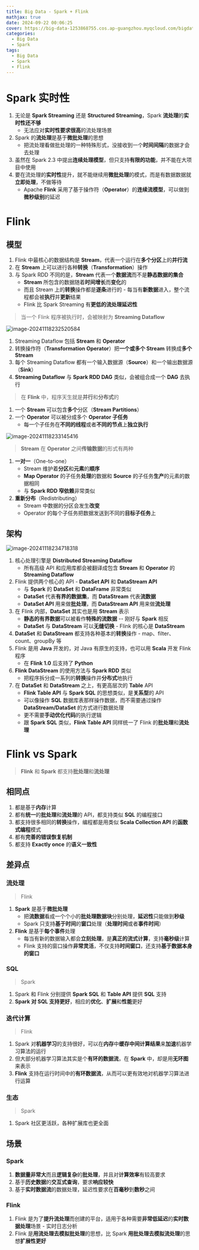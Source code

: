 ```yaml
---
title: Big Data - Spark + Flink
mathjax: true
date: 2024-09-22 00:06:25
cover: https://big-data-1253868755.cos.ap-guangzhou.myqcloud.com/bigdata-spark-flink.jpeg
categories:
  - Big Data
  - Spark
tags:
  - Big Data
  - Spark
  - Flink
---
```


# Spark 实时性

1. 无论是 **Spark Streaming** 还是 **Structured Streaming**，Spark **流处理**的**实时性还不够**
   - 无法应对**实时性要求很高**的流处理场景
2. Spark 的**流处理**是基于**微批处理**的思想
   - 把流处理看做批处理的一种特殊形式，没接收到一个**时间间隔**的数据才会去处理
3. 虽然在 Spark 2.3 中提出**连续处理模型**，但只支持**有限的功能**，并不能在大项目中使用
4. 要在流处理的**实时性**提升，就不能继续用**微批处理**的模式，而是有数据数据就**立即处理**，不做等待
   - Apache **Flink** 采用了基于操作符（**Operator**）的**连续流模型**，可以做到**微秒级别**的延迟

<!-- more -->

# Flink

## 模型

1. Flink 中最核心的数据结构是 **Stream**，代表一个运行在**多个分区**上的**并行流**
2. 在 **Stream** 上可以进行各种**转换**（**Transformation**）操作
3. 与 Spark RDD 不同的是，**Stream** 代表一个**数据流**而不是**静态数据的集合**
   - **Stream** 所包含的数据随着**时间增长**而**变化**的
   - 而且 Stream 上的**转换**操作都是**逐条**进行的 - 每当有**新数据**进入，整个流程都会被**执行**并**更新**结果
   - Flink 比 Spark Streaming 有**更低的流处理延迟性**

> 当一个 Flink 程序被执行时，会被映射为 **Streaming Dataflow**

![image-20241118232520584](https://big-data-1253868755.cos.ap-guangzhou.myqcloud.com/image-20241118232520584.png)

1. Streaming Dataflow 包括 **Stream** 和 **Operator**
2. 转换操作符（**Transformation Operator**）把**一个或多个 Stream** 转换成**多个 Stream**
3. 每个 Streaming Dataflow 都有一个输入数据源（**Source**）和一个输出数据源（**Sink**）
4. **Streaming Dataflow** 与 **Spark RDD DAG** 类似，会被组合成一个 **DAG** 去执行

> 在 **Flink** 中，程序天生就是**并行**和**分布式**的

1. 一个 **Stream** 可以包含**多个**分区（**Stream Partitions**）
2. 一个 **Operator** 可以被分成多个 **Operator 子任务**
   - 每一个子任务在**不同的线程**或者**不同的节点**上**独立执行**

![image-20241118233145416](https://big-data-1253868755.cos.ap-guangzhou.myqcloud.com/image-20241118233145416.png)

> **Stream** 在 **Operator** 之间**传输数据**的形式有两种

1. **一对一**（One-to-one）
   - Stream 维护着**分区**和**元素**的**顺序**
   - **Map Operator** 的子任务**处理**的数据和 **Source** 的子任务**生产**的元素的数据相同
   - 与 **Spark RDD 窄依赖**非常类似
2. **重新分布**（Redistributing）
   - Stream 中数据的分区会发生**改变**
   - Operator 的每个子任务把数据发送到不同的**目标子任务**上

## 架构

![image-20241118234718318](https://big-data-1253868755.cos.ap-guangzhou.myqcloud.com/image-20241118234718318.png)

1. 核心处理引擎是 **Distributed Streaming Dataflow**
   - 所有高级 API 和应用库都会被翻译成包含 **Stream** 和 **Operator** 的 **Streaming Dataflow**
2. Flink 提供两个核心的 API - **DataSet API** 和 **DataStream API**
   - 与 **Spark** 的 **DataSet** 和 **DataFrame** 非常类似
   - **DataSet** 代表**有界的数据集**，而 **DataStream** 代表**流数据**
   - **DataSet API** 用来做**批处理**，而 **DataStream API** 用来做**流处理**
3. 在 Flink 内部，**DataSet** 其实也是用 **Stream** 表示
   - **静态的有界数据**可以被看作**特殊的流数据** -- 刚好与 **Spark** 相反
   - **DataSet** 与 **DataStream** 可以**无缝切换** - Flink 的核心是 **DataStream**
4. **DataSet** 和 **DataStream** 都支持各种基本的**转换**操作 - map、filter、count、groupBy 等
5. Flink 是用 **Java** 开发的，对 Java 有原生的支持，也可以用 **Scala** 开发 Flink 程序
   - 在 **Flink 1.0** 后支持了 **Python**
6. **Flink DataStream** 的使用方法与 **Spark RDD** 类似
   - 把程序拆分成一系列的**转换**操作并**分布式**地执行
7. 在 **DataSet** 和 **DataStream** 之上，有更高层次的 **Table** API
   - **Flink Table API** 与 **Spark SQL** 的思想类似，是**关系型**的 API
   - 可以像操作 **SQL** 数据库表那样操作数据，而不需要通过操作 **DataStream/DataSet** 的方式进行数据处理
   - 更不需要**手动优化代码**的执行逻辑
   - 跟 **Spark SQL** 类似，**Flink Table API** 同样统一了 Flink 的**批处理**和**流处理**

# Flink vs Spark

> **Flink** 和 **Spark** 都支持**批处理**和**流处理**

## 相同点

1. 都是基于**内存**计算
2. 都有**统一**的**批处理**和**流处理**的 API，都支持类似 **SQL** 的编程接口
3. 都支持很多相同的**转换**操作，编程都是用类似 **Scala Collection API** 的**函数式编程**模式
4. 都有**完善的错误恢复机制**
5. 都支持 **Exactly once** 的**语义一致性**

## 差异点

### 流处理

> Flink

1. **Spark** 是基于**微批处理**
   - 把**流数据**看成一个个小的**批处理数据块**分别处理，**延迟性**只能做到**秒级**
   - Spark 只支持**基于时间**的**窗口**处理（**处理时间**或者**事件时间**）
2. **Flink** 是基于**每个事件**处理
   - 每当有新的数据输入都会**立刻处理**，是**真正的流式计算**，支持**毫秒级**计算
   - Flink 支持的窗口操作**非常灵活**，不仅支持**时间窗口**，还支持**基于数据本身的窗口**

### SQL

> Spark

1. Spark 和 Flink 分别提供 **Spark SQL** 和 **Table API** 提供 **SQL** 支持
2. **Spark 对 SQL 支持更好**，相应的**优化**、**扩展**和**性能**更好

### 迭代计算

> Flink

1. Spark 对**机器学习**的支持很好，可以在**内存**中**缓存中间计算结果**来**加速**机器学习算法的运行
2. 但大部分机器学习算法其实是个**有环的数据流**，在 **Spark** 中，却是用**无环图**来表示
3. **Flink** 支持在运行时间中的**有环数据流**，从而可以更有效地对机器学习算法进行运算

### 生态

> Spark

1. Spark 社区更活跃，各种扩展库也更全面

## 场景

### Spark

1. **数据量非常大**而且**逻辑复杂**的**批处理**，并且对**计算效率**有较高要求
2. 基于**历史数据**的**交互式查询**，要求**响应较快**
3. 基于**实时数据流**的数据处理，延迟性要求在**百毫秒**到**数秒**之间

### Flink

1. Flink 是为了**提升流处理**而创建的平台，适用于各种需要**非常低延迟**的**实时数据处理**场景 - 实时日志分析
2. Flink 是**用流处理去模拟批处理**的思想，比 Spark **用批处理去模拟流处理**的思想**扩展性更好**

